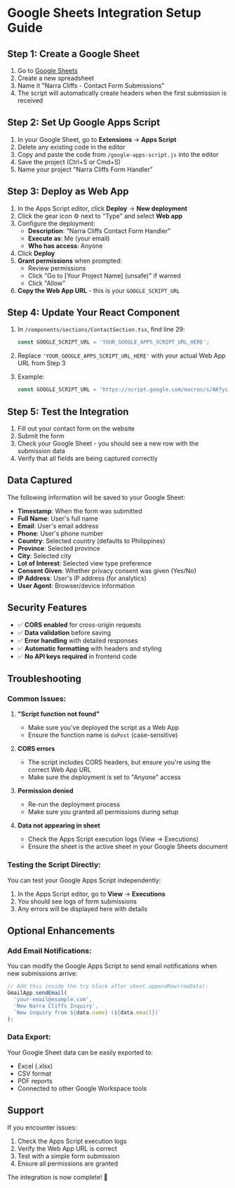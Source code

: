 # Google Sheets Integration Setup Guide

## Step 1: Create a Google Sheet

1. Go to [Google Sheets](https://sheets.google.com)
2. Create a new spreadsheet
3. Name it "Narra Cliffs - Contact Form Submissions"
4. The script will automatically create headers when the first submission is received

## Step 2: Set Up Google Apps Script

1. In your Google Sheet, go to **Extensions** → **Apps Script**
2. Delete any existing code in the editor
3. Copy and paste the code from `/google-apps-script.js` into the editor
4. Save the project (Ctrl+S or Cmd+S)
5. Name your project "Narra Cliffs Form Handler"

## Step 3: Deploy as Web App

1. In the Apps Script editor, click **Deploy** → **New deployment**
2. Click the gear icon ⚙️ next to "Type" and select **Web app**
3. Configure the deployment:
   - **Description**: "Narra Cliffs Contact Form Handler"
   - **Execute as**: Me (your email)
   - **Who has access**: Anyone
4. Click **Deploy**
5. **Grant permissions** when prompted:
   - Review permissions
   - Click "Go to [Your Project Name] (unsafe)" if warned
   - Click "Allow"
6. **Copy the Web App URL** - this is your `GOOGLE_SCRIPT_URL`

## Step 4: Update Your React Component

1. In `/components/sections/ContactSection.tsx`, find line 29:
   ```javascript
   const GOOGLE_SCRIPT_URL = 'YOUR_GOOGLE_APPS_SCRIPT_URL_HERE';
   ```

2. Replace `'YOUR_GOOGLE_APPS_SCRIPT_URL_HERE'` with your actual Web App URL from Step 3

3. Example:
   ```javascript
   const GOOGLE_SCRIPT_URL = 'https://script.google.com/macros/s/AKfycbx.../exec';
   ```

## Step 5: Test the Integration

1. Fill out your contact form on the website
2. Submit the form
3. Check your Google Sheet - you should see a new row with the submission data
4. Verify that all fields are being captured correctly

## Data Captured

The following information will be saved to your Google Sheet:
- **Timestamp**: When the form was submitted
- **Full Name**: User's full name
- **Email**: User's email address
- **Phone**: User's phone number
- **Country**: Selected country (defaults to Philippines)
- **Province**: Selected province
- **City**: Selected city
- **Lot of Interest**: Selected view type preference
- **Consent Given**: Whether privacy consent was given (Yes/No)
- **IP Address**: User's IP address (for analytics)
- **User Agent**: Browser/device information

## Security Features

- ✅ **CORS enabled** for cross-origin requests
- ✅ **Data validation** before saving
- ✅ **Error handling** with detailed responses
- ✅ **Automatic formatting** with headers and styling
- ✅ **No API keys required** in frontend code

## Troubleshooting

### Common Issues:

1. **"Script function not found"**
   - Make sure you've deployed the script as a Web App
   - Ensure the function name is `doPost` (case-sensitive)

2. **CORS errors**
   - The script includes CORS headers, but ensure you're using the correct Web App URL
   - Make sure the deployment is set to "Anyone" access

3. **Permission denied**
   - Re-run the deployment process
   - Make sure you granted all permissions during setup

4. **Data not appearing in sheet**
   - Check the Apps Script execution logs (View → Executions)
   - Ensure the sheet is the active sheet in your Google Sheets document

### Testing the Script Directly:

You can test your Google Apps Script independently:

1. In the Apps Script editor, go to **View** → **Executions**
2. You should see logs of form submissions
3. Any errors will be displayed here with details

## Optional Enhancements

### Add Email Notifications:
You can modify the Google Apps Script to send email notifications when new submissions arrive:

```javascript
// Add this inside the try block after sheet.appendRow(rowData):
GmailApp.sendEmail(
  'your-email@example.com',
  'New Narra Cliffs Inquiry',
  `New inquiry from ${data.name} (${data.email})`
);
```

### Data Export:
Your Google Sheet data can be easily exported to:
- Excel (.xlsx)
- CSV format
- PDF reports
- Connected to other Google Workspace tools

## Support

If you encounter issues:
1. Check the Apps Script execution logs
2. Verify the Web App URL is correct
3. Test with a simple form submission
4. Ensure all permissions are granted

The integration is now complete! 🎉